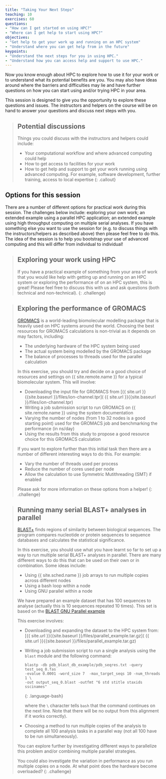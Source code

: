 ```yaml
---
title: "Taking Your Next Steps"
teaching: 10
exercises: 60
questions:
- "How can I get started on using HPC?"
- "Where can I get help to start using HPC?"
objectives:
- "Get help to get your work up and running on an HPC system"
- "Understand where you can get help from in the future"
keypoints:
- "Understand the next steps for you in using HPC."
- "Understand how you can access help and support to use HPC."
---
```


Now you know enough about HPC to explore how to use it for your work or to
understand what its potential benefits are you. You may also have ideas around
where the barriers and difficulties may lie and have further questions on how
you can start using and/or trying HPC in your area.

This session is designed to give you the opportunity to explore these questions
and issues. The instructors and helpers on the course will be on hand to answer
your questions and discuss next steps with you.

> ## Potential discussions
>
> Things you could discuss with the instructors and helpers could include:
>
> - Your computational workflow and where advanced computing could help
> - How to get access to facilities for your work
> - How to get help and support to get your work running using advanced
>   computing. For example, software development, further training, access to
>   local expertise
{: .callout}

## Options for this session

There are a number of different options for practical work during this session.
The challenges below include: exploring your own work; an extended example
using a parallel HPC application; an extended example using high throughput
computing on multiple serial analyses. If you have something else you want to
use the session for (e.g. to discuss things with the instructors/helpers as
described above) then please feel free to do this. The idea of the session is
to help you bootstrap your use of advanced computing and this will differ from
individual to individual!

> ## Exploring your work using HPC
>
> If you have a practical example of something from your area of work that you
> would like help with getting up and running on an HPC system or exploring the
> performance of on an HPC system, this is great! Please feel free to discuss
> this with us and ask questions (both technical and non-technical).
{: .challenge}

> ## Exploring the performance of GROMACS
>
> [GROMACS](http://www.gromacs.org) is a world-leading biomolecular modelling
> package that is heavily used on HPC systems around the world. Choosing the
> best resources for GROMACS calculations is non-trivial as it depends on may
> factors, including:
>
> - The underlying hardware of the HPC system being used
> - The actual system being modelled by the GROMACS package
> - The balance of processes to threads used for the parallel calculation
>
> In this exercise, you should try and decide on a good choice of resources and
> settings on {{ site.remote.name }} for a typical biomolecular system. This
> will involve:
>
> - Downloading the input file for GROMACS from
>   [{{ site.url }}{{site.baseurl }}/files/ion-channel.tpr](
>   {{ site.url }}{{site.baseurl }}/files/ion-channel.tpr)
> - Writing a job submission script to run GROMACS on {{ site.remote.name }}
>   using the system documentation
> - Varying the number of nodes (from 1 to 32 nodes is a good starting point)
>   used for the GROMACS job and benchmarking the performance (in ns/day)
> - Using the results from this study to propose a good resource choice for
>   this GROMACS calculation
>
> If you want to explore further than this initial task then there are a number
> of different interesting ways to do this. For example:
>
> - Vary the number of threads used per process
> - Reduce the number of cores used per node
> - Allow the calculation to use Symmetric Mutithreading (SMT) if enabled
>
> Please ask for more information on these options from a helper!
{: .challenge}

> ## Running many serial BLAST+ analyses in parallel
>
> [BLAST+](
https://blast.ncbi.nlm.nih.gov/Blast.cgi?CMD=Web&PAGE_TYPE=BlastDocs&DOC_TYPE=Download)
> finds regions of similarity between biological sequences. The program
> compares nucleotide or protein sequences to sequence databases and calculates
> the statistical significance.
>
> In this exercise, you should use what you have learnt so far to set up a way
> to run multiple serial BLAST+ analyses in parallel. There are many different
> ways to do this that can be used on their own or in combination. Some ideas
> include:
>
> - Using {{ site.sched.name }} job arrays to run multiple copies across
>   different nodes
> - Using a bash loop within a node
> - Using GNU parallel within a node
>
> We have prepared an example dataset that has 100 sequences to analyse
> (actually this is 10 sequences repeated 10 times). This set is based on the
> [BLAST GNU Parallel example](
https://github.com/LangilleLab/microbiome_helper/wiki/Quick-Introduction-to-GNU-Parallel)
>
> This exercise involves:
>
> - Downloading and expanding the dataset to the HPC system from:
>   [{{ site.url }}{{site.baseurl }}/files/parallel_example.tar.gz](
>   {{ site.url }}{{site.baseurl }}/files/parallel_example.tar.gz)
> - Writing a job submission script to run a single analysis using the `blast`
>   module and the following command:
>
>   ```
>   blastp -db pdb_blast_db_example/pdb_seqres.txt -query test_seq_0.fas
>   -evalue 0.0001 -word_size 7  -max_target_seqs 10 -num_threads 1 \
>   -out output_seq_0.blast -outfmt "6 std stitle staxids sscinames"
>   ```
>   {: .language-bash}
>
>   where the `\` character tells `bash` that the command continues on the next
>   line. Note that there will be no output from this alignment if it works
>   correctly).
> - Choosing a method to run multiple copies of the analysis to complete all
>   100 analysis tasks in a parallel way (not all 100 have to be run
>   simultaneously).
>
> You can explore further by investigating different ways to parallelize this
> problem and/or combining multiple parallel strategies.
>
> You could also investigate the variation in performance as you run multiple
> copies on a node. At what point does the hardware become overloaded?
{: .challenge}
